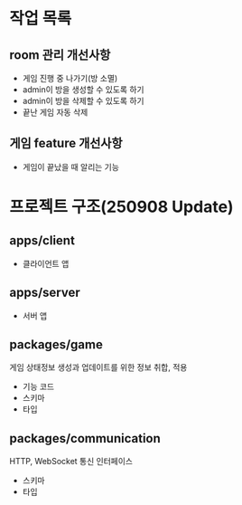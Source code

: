 # 작업 목록

## room 관리 개선사항

- 게임 진행 중 나가기(방 소멸)
- admin이 방을 생성할 수 있도록 하기
- admin이 방을 삭제할 수 있도록 하기
- 끝난 게임 자동 삭제

## 게임 feature 개선사항

- 게임이 끝났을 때 알리는 기능

# 프로젝트 구조(250908 Update)

## apps/client

- 클라이언트 앱

## apps/server

- 서버 앱

## packages/game

게임 상태정보 생성과 업데이트를 위한 정보 취합, 적용
 - 기능 코드
 - 스키마
 - 타입

## packages/communication

HTTP, WebSocket 통신 인터페이스
 - 스키마
 - 타입

